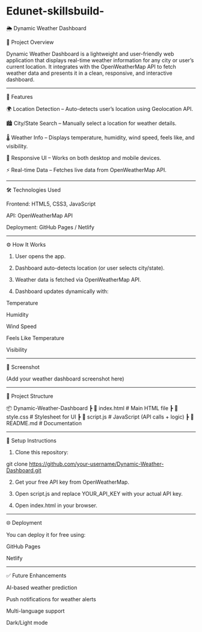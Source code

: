 # Edunet-skillsbuild-

🌦️ Dynamic Weather Dashboard

📌 Project Overview

Dynamic Weather Dashboard is a lightweight and user-friendly web application that displays real-time weather information for any city or user’s current location.
It integrates with the OpenWeatherMap API to fetch weather data and presents it in a clean, responsive, and interactive dashboard.


---

🚀 Features

🌍 Location Detection – Auto-detects user’s location using Geolocation API.

🏙️ City/State Search – Manually select a location for weather details.

🌡️ Weather Info – Displays temperature, humidity, wind speed, feels like, and visibility.

📱 Responsive UI – Works on both desktop and mobile devices.

⚡ Real-time Data – Fetches live data from OpenWeatherMap API.



---

🛠️ Technologies Used

Frontend: HTML5, CSS3, JavaScript

API: OpenWeatherMap API

Deployment: GitHub Pages / Netlify



---

⚙️ How It Works

1. User opens the app.


2. Dashboard auto-detects location (or user selects city/state).


3. Weather data is fetched via OpenWeatherMap API.


4. Dashboard updates dynamically with:

Temperature

Humidity

Wind Speed

Feels Like Temperature

Visibility





---

📸 Screenshot

(Add your weather dashboard screenshot here)


---

📂 Project Structure

📦 Dynamic-Weather-Dashboard
 ┣ 📜 index.html      # Main HTML file
 ┣ 📜 style.css       # Stylesheet for UI
 ┣ 📜 script.js       # JavaScript (API calls + logic)
 ┣ 📜 README.md       # Documentation


---

🔧 Setup Instructions

1. Clone this repository:

git clone https://github.com/your-username/Dynamic-Weather-Dashboard.git


2. Get your free API key from OpenWeatherMap.


3. Open script.js and replace YOUR_API_KEY with your actual API key.


4. Open index.html in your browser.




---

🌐 Deployment

You can deploy it for free using:

GitHub Pages

Netlify



---

✅ Future Enhancements

AI-based weather prediction

Push notifications for weather alerts

Multi-language support

Dark/Light mode 

